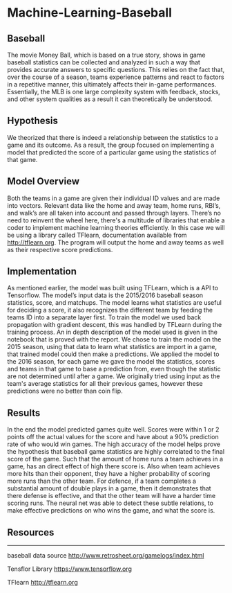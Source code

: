 # Machine-Learning-Baseball

## Baseball
The movie Money Ball, which is based on a true story, shows in game baseball statistics can be collected and analyzed in such a way that provides accurate answers to specific questions. This relies on the fact that, over the course of a season, teams experience patterns and react to factors in a repetitive manner, this ultimately affects their in-game performances. Essentially, the MLB is one large complexity system with feedback, stocks, and other system qualities as a result it can theoretically be understood.

## Hypothesis
We theorized that there is indeed a relationship between the statistics to a game and its outcome. As a result, the group focused on implementing a model that predicted the score of a particular game using the statistics of that game.

## Model Overview
Both the teams in a game are given their individual ID values and are made into vectors. Relevant data like the home and away team, home runs, RBI’s, and walk’s are all taken into account and passed through layers. There’s no need to reinvent the wheel here, there's a multitude of libraries that enable a coder to implement machine learning theories efficiently. In this case we will be using a library called TFlearn, documentation available from http://tflearn.org. The program will output the home and away teams as well as their respective score predictions.
 
 ## Implementation
 As mentioned earlier, the model was built using TFLearn, which is a API to Tensorflow. The model’s input data is the 2015/2016 baseball season statistics, score, and matchups. The model learns what statistics are useful for deciding a score, it also recognizes the different team by feeding the teams ID into a separate layer first. To train the model we used back propagation with gradient descent, this was handled by TFLearn during the training process. An in depth description of the model used is given in the notebook that is proved with the report. We chose to train the model on the 2015 season, using that data to learn what statistics are import in a game, that trained model could then make a predictions. We applied the model to the 2016 season, for each game we gave the model the statistics, scores and teams in that game to base a prediction from, even though the statistic are not determined until after a game. We originally tried using input as the team's average statistics for all their previous games, however these predictions were no better than coin flip.
 
## Results
In the end the model predicted games quite well. Scores were within 1 or 2 points off the actual values for the score and have about a 90% prediction rate of who would win games. The high accuracy of the model helps prove the hypothesis that baseball game statistics are highly correlated to the final score of the game. Such that the amount of home runs a team achieves in a game, has an direct effect of high there score is. Also when team achieves more hits than their opponent, they have a higher probability of scoring more runs than the other team. For defence, if a team completes a substantial amount of double plays in a game, then it demonstrates that there defense is effective, and that the other team will have a harder time scoring runs. The neural net was able to detect these subtle relations, to make effective predictions on who wins the game, and what the score is.


## Resources
*********
baseball data source
http://www.retrosheet.org/gamelogs/index.html

Tensflor Library
https://www.tensorflow.org

TFlearn
http://tflearn.org
